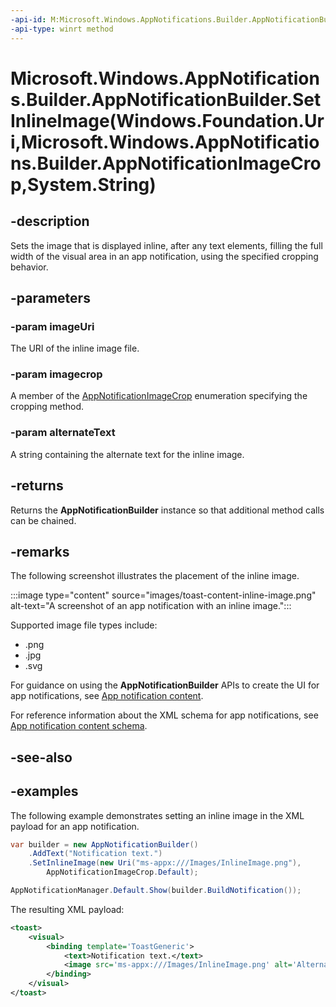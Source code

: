 ```yaml
---
-api-id: M:Microsoft.Windows.AppNotifications.Builder.AppNotificationBuilder.SetInlineImage(Windows.Foundation.Uri,Microsoft.Windows.AppNotifications.Builder.AppNotificationImageCrop,System.String)
-api-type: winrt method
---
```


# Microsoft.Windows.AppNotifications.Builder.AppNotificationBuilder.SetInlineImage(Windows.Foundation.Uri,Microsoft.Windows.AppNotifications.Builder.AppNotificationImageCrop,System.String)

<!--
public Microsoft.Windows.AppNotifications.Builder.AppNotificationBuilder SetInlineImage (System.Uri imageUri, Microsoft.Windows.AppNotifications.Builder.AppNotificationImageCrop imagecrop, string alternateText);
-->


## -description

Sets the image that is displayed inline, after any text elements, filling the full width of the visual area in an app notification, using the specified cropping behavior.

## -parameters

### -param imageUri

The URI of the inline image file.

### -param imagecrop

A member of the [AppNotificationImageCrop](xref:Microsoft.Windows.AppNotifications.Builder.AppNotificationImageCrop) enumeration specifying the cropping method.

### -param alternateText

A string containing the alternate text for the inline image.

## -returns

Returns the **AppNotificationBuilder** instance so that additional method calls can be chained.

## -remarks

The following screenshot illustrates the placement of the inline image.

:::image type="content" source="images/toast-content-inline-image.png" alt-text="A screenshot of an app notification with an inline image.":::

Supported image file types include:

- .png
- .jpg
- .svg

For guidance on using the **AppNotificationBuilder** APIs to create the UI for app notifications, see [App notification content](/windows/apps/design/shell/tiles-and-notifications/adaptive-interactive-toasts).

For reference information about the XML schema for app notifications, see [App notification content schema](/windows/apps/design/shell/tiles-and-notifications/toast-schema).

## -see-also

## -examples

The following example demonstrates setting an inline image in the XML payload for an app notification. 

```csharp
var builder = new AppNotificationBuilder()
    .AddText("Notification text.")
    .SetInlineImage(new Uri("ms-appx:///Images/InlineImage.png"), 
        AppNotificationImageCrop.Default);

AppNotificationManager.Default.Show(builder.BuildNotification());
```

The resulting XML payload:

```xml
<toast>
    <visual>
        <binding template='ToastGeneric'>
            <text>Notification text.</text>
            <image src='ms-appx:///Images/InlineImage.png' alt='Alternate text'/>
        </binding>
    </visual>
</toast>
```


